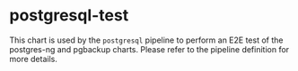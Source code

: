 # postgresql-test

This chart is used by the `postgresql` pipeline to perform an E2E test of the
postgres-ng and pgbackup charts. Please refer to the pipeline definition for more details.
